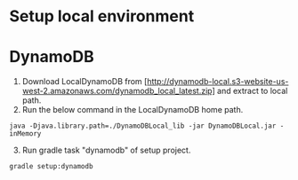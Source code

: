Setup local environment
========

# DynamoDB
1. Download LocalDynamoDB from [http://dynamodb-local.s3-website-us-west-2.amazonaws.com/dynamodb_local_latest.zip]
   and extract to local path.
2. Run the below command in the LocalDynamoDB home path.
```
java -Djava.library.path=./DynamoDBLocal_lib -jar DynamoDBLocal.jar -inMemory
```
3. Run gradle task "dynamodb" of setup project.
```
gradle setup:dynamodb
```

